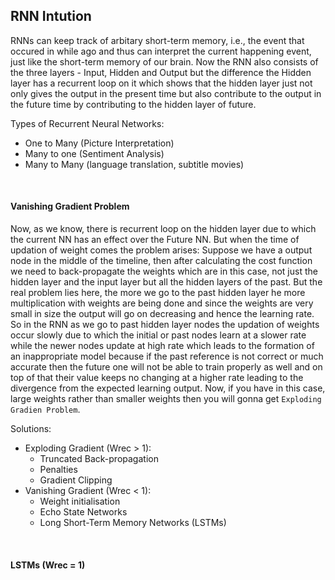 ## **RNN Intution**
RNNs can keep track of arbitary short-term memory, i.e., the event that occured in while ago and thus can interpret the current
happening event, just like the short-term memory of our brain. Now the RNN also consists of the three layers - Input, Hidden and
Output but the difference the Hidden layer has a recurrent loop on it which shows that the hidden layer just not only gives the 
output in the present time but also contribute to the output in the future time by contributing to the hidden layer of future.

Types of Recurrent Neural Networks:
- One to Many (Picture Interpretation)
- Many to one (Sentiment Analysis)
- Many to Many (language translation, subtitle movies)

<br>

#### **Vanishing Gradient Problem**
Now, as we know, there is recurrent loop on the hidden layer due to which the current NN has an effect over the Future NN. But
when the time of updation of weight comes the problem arises: Suppose we have a output node in the middle of the timeline, then
after calculating the cost function we need to back-propagate the weights which are in this case, not just the hidden layer and
the input layer but all the hidden layers of the past. But the real problem lies here, the more we go to the past hidden layer
he more multiplication with weights are being done and since the weights are very small in size the output will go on 
decreasing and hence the learning rate. So in the RNN as we go to past hidden layer nodes the updation of weights occur slowly
due to which the initial or past nodes learn at a slower rate while the newer nodes update at high rate which leads to the
formation of an inappropriate model because if the past reference is not correct or much accurate then the future one will not
be able to train properly as well and on top of that their value keeps no changing at a higher rate leading to the divergence
from the expected learning output. 
Now, if you have in this case, large weights rather than smaller weights then you will gonna get `Exploding Gradien Problem`.

Solutions:
- Exploding Gradient (Wrec > 1):
    - Truncated Back-propagation
    - Penalties
    - Gradient Clipping
- Vanishing Gradient (Wrec < 1):
    - Weight initialisation
    - Echo State Networks
    - Long Short-Term Memory Networks (LSTMs)

<br>

#### **LSTMs (Wrec = 1)**
 